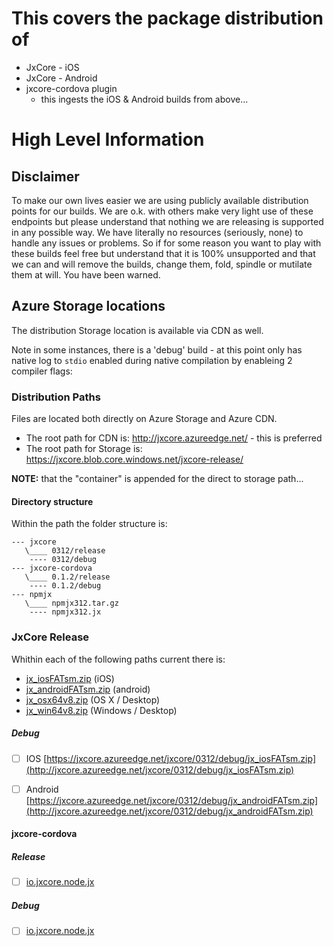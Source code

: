 # This covers the package distribution of 

* JxCore - iOS
* JxCore - Android
* jxcore-cordova plugin
    * this ingests the iOS & Android builds from above...

# High Level Information

## Disclaimer

To make our own lives easier we are using publicly available distribution points for our builds. We are o.k. with others make very light use of these endpoints but please understand that nothing we are releasing is supported in any possible way. We have literally no resources (seriously, none) to handle any issues or problems. So if for some reason you want to play with these builds feel free but understand that it is 100% unsupported and that we can and will remove the builds, change them, fold, spindle or mutilate them at will. You have been warned.

## Azure Storage locations
The distribution Storage location is available via CDN as well.

Note in some instances, there is a 'debug' build - at this point only has native log to `stdio` enabled during native compilation by enableing 2 compiler flags:


### Distribution Paths
Files are located both directly on Azure Storage and Azure CDN.

- The root path for CDN is:  http://jxcore.azureedge.net/   - this is preferred
- The root path for Storage is: https://jxcore.blob.core.windows.net/jxcore-release/

**NOTE:** that the "container" is appended for the direct to storage path...

#### Directory structure
Within the path the folder structure is:

```
--- jxcore
   \____ 0312/release
    ---- 0312/debug
--- jxcore-cordova
   \____ 0.1.2/release
    ---- 0.1.2/debug
--- npmjx
   \____ npmjx312.tar.gz
    ---- npmjx312.jx
```

### JxCore Release
Whithin each of the following paths current there is:
- [jx_iosFATsm.zip](http://jxcore.azureedge.net/jxcore/0312/release/jx_iosFATsm.zip)  (iOS)
- [jx_androidFATsm.zip](http://jxcore.azureedge.net/jxcore/0312/release/jx_androidFATsm.zip) (android)
- [jx_osx64v8.zip](http://jxcore.azureedge.net/jxcore/0312/release/jx_osx64v8.zip) (OS X / Desktop)
- [jx_win64v8.zip](http://jxcore.azureedge.net/jxcore/0312/release/jx_win64v8.zip) (Windows / Desktop)

##### Debug
- [ ] IOS [https://jxcore.azureedge.net/jxcore/0312/debug/jx_iosFATsm.zip](http://jxcore.azureedge.net/jxcore/0312/debug/jx_iosFATsm.zip)
- [ ] Android [https://jxcore.azureedge.net/jxcore/0312/debug/jx_androidFATsm.zip](http://jxcore.azureedge.net/jxcore/0312/debug/jx_androidFATsm.zip)


#### jxcore-cordova
##### Release
- [ ] [io.jxcore.node.jx](http://jxcore.azureedge.net/jxcore-cordova/0.1.2/release/io.jxcore.node.jx)

##### Debug
- [ ] [io.jxcore.node.jx](http://jxcore.azureedge.net/jxcore-cordova/0.1.2/debug/io.jxcore.node.jx)

